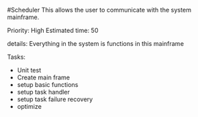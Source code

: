 #Scheduler
This allows the user to communicate with the system mainframe.

Priority: High
Estimated time: 50

details:
Everything in the system is functions in this mainframe

Tasks:
- Unit test
- Create main frame
- setup basic functions
- setup task handler
- setup task failure recovery
- optimize
